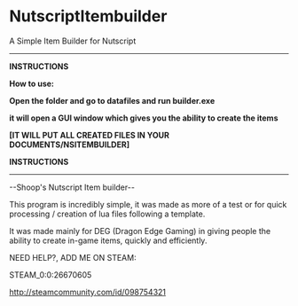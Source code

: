 # NutscriptItembuilder
A Simple Item Builder for Nutscript

-------------------------------------------------------------
<b> INSTRUCTIONS

How to use:

Open the folder and go to datafiles and run builder.exe

it will open a GUI window which gives you the ability to create the items

[IT WILL PUT ALL CREATED FILES IN YOUR DOCUMENTS/NSITEMBUILDER]

INSTRUCTIONS </b>

-------------------------------------------------------------
--Shoop's Nutscript Item builder--

This program is incredibly simple, it was made as more of a test or for quick processing / creation of lua files
following a template.

It was made mainly for DEG (Dragon Edge Gaming) in giving people the ability to create in-game items, quickly
and efficiently.



NEED HELP?, ADD ME ON STEAM:    

STEAM_0:0:26670605

http://steamcommunity.com/id/098754321
